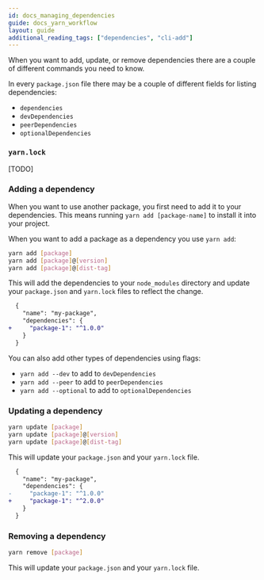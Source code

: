 ```yaml
---
id: docs_managing_dependencies
guide: docs_yarn_workflow
layout: guide
additional_reading_tags: ["dependencies", "cli-add"]
---
```


When you want to add, update, or remove dependencies there are a couple of
different commands you need to know.

In every `package.json` file there may be a couple of different fields for
listing dependencies:

- `dependencies`
- `devDependencies`
- `peerDependencies`
- `optionalDependencies`

### `yarn.lock` <a class="toc" id="toc-yarn-lock" href="#toc-yarn-lock"></a>

[TODO]

### Adding a dependency <a class="toc" id="toc-adding-a-dependency" href="#toc-adding-a-dependency"></a>

When you want to use another package, you first need to add it to your
dependencies. This means running `yarn add [package-name]` to install it into
your project.

When you want to add a package as a dependency you use `yarn add`:

```sh
yarn add [package]
yarn add [package]@[version]
yarn add [package]@[dist-tag]
```

This will add the dependencies to your `node_modules` directory and update your
`package.json` and `yarn.lock` files to reflect the change.

```diff
  {
    "name": "my-package",
    "dependencies": {
+     "package-1": "^1.0.0"
    }
  }
```

You can also add other types of dependencies using flags:

- `yarn add --dev` to add to `devDependencies`
- `yarn add --peer` to add to `peerDependencies`
- `yarn add --optional` to add to `optionalDependencies`

### Updating a dependency <a class="toc" id="toc-updating-a-dependency" href="#toc-updating-a-dependency"></a>

```sh
yarn update [package]
yarn update [package]@[version]
yarn update [package]@[dist-tag]
```

This will update your `package.json` and your `yarn.lock` file.

```diff
  {
    "name": "my-package",
    "dependencies": {
-     "package-1": "^1.0.0"
+     "package-1": "^2.0.0"
    }
  }
```

### Removing a dependency <a class="toc" id="toc-removing-a-dependency" href="#toc-removing-a-dependency"></a>

```sh
yarn remove [package]
```

This will update your `package.json` and your `yarn.lock` file.
